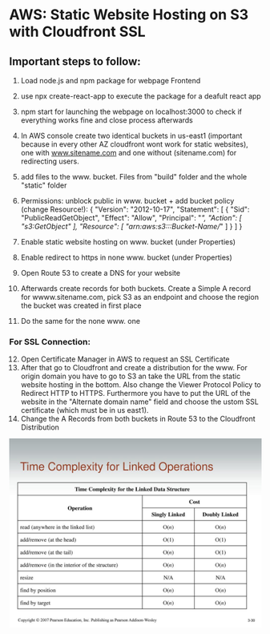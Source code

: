 # AWS: Static Website Hosting on S3 with Cloudfront SSL

## Important steps to follow:
1. Load node.js and npm package for webpage Frontend
2. use npx create-react-app to execute the package for a deafult react app
3. npm start for launching the webpage on localhost:3000 to check if everything works fine and close process afterwards
4. In AWS console create two identical buckets in us-east1 (important because in every other AZ cloudfront wont work for static websites), one with www.sitename.com and one without (sitename.com) for redirecting users.
5. add files to the www. bucket. Files from "build" folder and the whole "static" folder
6. Permissions: unblock public in www. bucket + add bucket policy (change Resource!):
{
    "Version": "2012-10-17",
    "Statement": [
        {
            "Sid": "PublicReadGetObject",
            "Effect": "Allow",
            "Principal": "*",
            "Action": [
                "s3:GetObject"
            ],
            "Resource": [
                "arn:aws:s3:::Bucket-Name/*"
            ]
        }
    ]
}

7. Enable static website hosting on www. bucket (under Properties)
8. Enable redirect to https in none www. bucket (under Properties)
9. Open Route 53 to create a DNS for your website
10. Afterwards create records for both buckets. Create a Simple A record for wwww.sitename.com, pick S3 as an endpoint and choose the region the bucket was created in first place
11. Do the same for the none www. one
### For SSL Connection:
12. Open Certificate Manager in AWS to request an SSL Certificate
13. After that go to Cloudfront and create a distribution for the www. For origin domain you have to go to S3 an take the URL from the static website hosting in the bottom. Also change the Viewer Protocol Policy to Redirect HTTP to HTTPS. Furthermore you have to put the URL of the website in the "Alternate domain name" field and choose the ustom SSL certificate (which must be in us east1).
14. Change the A Records from both buckets in Route 53 to the Cloudfront Distribution




![ImgName](https://github.com/KarimsHub/Doubly_linked_list_datastructure/blob/master/sllvsdll.jpg?raw=true)

